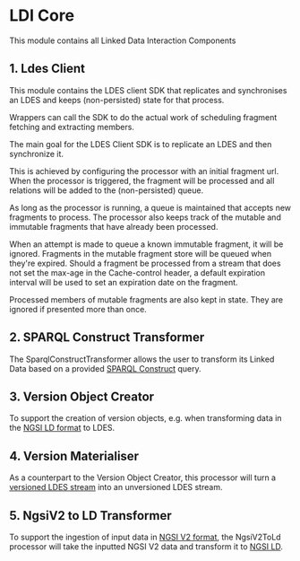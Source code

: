 # LDI Core

This module contains all Linked Data Interaction Components

## 1. Ldes Client

This module contains the LDES client SDK that replicates and synchronises an LDES and keeps (non-persisted) state for that process.

Wrappers can call the SDK to do the actual work of scheduling fragment fetching and extracting members.

The main goal for the LDES Client SDK is to replicate an LDES and then synchronize it.

This is achieved by configuring the processor with an initial fragment url. When the processor is triggered, the fragment will be processed and all relations will be added to the (non-persisted) queue.

As long as the processor is running, a queue is maintained that accepts new fragments to process. The processor also keeps track of the mutable and immutable fragments that have already been processed.

When an attempt is made to queue a known immutable fragment, it will be ignored. Fragments in the mutable fragment store will be queued when they're expired. Should a fragment be processed from a stream that does not set the max-age in the Cache-control header, a default expiration interval will be used to set an expiration date on the fragment.

Processed members of mutable fragments are also kept in state. They are ignored if presented more than once.

## 2. SPARQL Construct Transformer

The SparqlConstructTransformer allows the user to transform its Linked Data based on a provided
[SPARQL Construct](https://www.w3.org/TR/rdf-sparql-query/) query.

## 3. Version Object Creator

To support the creation of version objects, e.g. when transforming data in the [NGSI LD format](https://vloca-kennishub.vlaanderen.be/NGSI_(LD)) to LDES.

## 4. Version Materialiser

As a counterpart to the Version Object Creator, this processor will turn a  [versioned LDES stream](https://w3id.org/ldes/specification#version-materializations) into an unversioned LDES stream.

## 5. NgsiV2 to LD Transformer

To support the ingestion of input data in [NGSI V2 format](https://fiware-tutorials.readthedocs.io/en/stable/getting-started/),
the NgsiV2ToLd processor will take the inputted NGSI V2 data and transform it to [NGSI LD](https://vloca-kennishub.vlaanderen.be/NGSI_(LD)).
